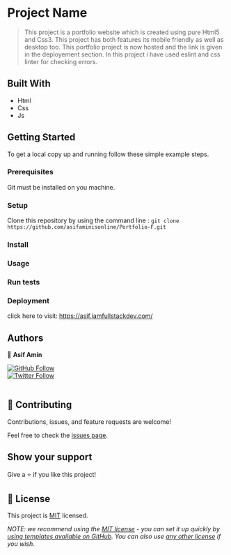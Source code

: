 # Project Name

> This project is a portfolio website which is created using pure Html5 and Css3.
> This project has both features its mobile friendly as well as desktop too.
> This portfolio project is now hosted and the link is given in the deployement section.
> In this project i have used eslint and css linter for checking errors.

## Built With

- Html
- Css
- Js

## Getting Started

To get a local copy up and running follow these simple example steps.

### Prerequisites

Git must be installed on you machine.

### Setup

Clone this repository by using the command line :
`git clone https://github.com/asifaminisonline/Portfolio-F.git`

### Install

### Usage

### Run tests

### Deployment

click here to visit: https://asif.iamfullstackdev.com/

## Authors

👤 **Asif Amin**

<a href="https://github.com/asifaminisonline">
  <img src="https://img.shields.io/github/followers/asifaminisonline?label=Follow%20%40asifaminisonline&style=social" alt="GitHub Follow">
</a> <br />

<a href="https://twitter.com/AminAmi53306702">
  <img src="https://img.shields.io/twitter/follow/AminAmi53306702?label=Follow%20%40AminAmi53306702&style=social" alt="Twitter Follow">
</a> <br /><br />

## 🤝 Contributing

Contributions, issues, and feature requests are welcome!

Feel free to check the [issues page](https://github.com/asifaminisonline/Portfolio-F/issues).

## Show your support

Give a ⭐️ if you like this project!

## 📝 License

This project is [MIT](https://github.com/asifaminisonline/Portfolio-F/blob/main/LICENSE) licensed.

_NOTE: we recommend using the [MIT license](https://choosealicense.com/licenses/mit/) - you can set it up quickly by [using templates available on GitHub](https://docs.github.com/en/communities/setting-up-your-project-for-healthy-contributions/adding-a-license-to-a-repository). You can also use [any other license](https://choosealicense.com/licenses/) if you wish._
